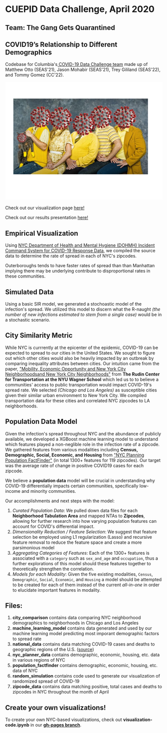 

# CUEPID Data Challenge, April 2020
## Team: The Gang Gets Quarantined
## COVID19’s Relationship to Different Demographics
Codebase for Columbia's[ COVID-19 Data Challenge team](https://datascience.columbia.edu/dsis-center-health-analytics-launches-covid-19-data-challenge " COVID-19 Data Challenge team") made up of Matthew Otto (SEAS'21), Jason Mohabir (SEAS'21), Trey Gililand (SEAS'22), and Tommy Gomez (CC'22).


![The Gang Gets Quarantined](https://raw.githubusercontent.com/mattmotto/COVID19DataChallenge/model/population_factfinder/gang_gets_corona.png)

Check out our visualization page [here!](https://mattmotto.github.io/COVID19DataChallenge/)

Check out our results presentation [here!](https://drive.google.com/file/d/17VLfUkkGQxszKJHhVe05uqlDDwnBc5-c/view?usp=sharing)

## Empirical Visualization
Using [NYC Department of Health and Mental Hygiene (DOHMH) Incident Command System for COVID-19 Response Data](https://github.com/nychealth/coronavirus-data), we compiled the source data to determine the rate of spread in each of NYC's zipcodes. 

Outerboroughs tends to have faster rates of spread than than Manhattan implying there may be underlying contribute to disproportional rates in these communities.

## Simulated Data
Using a basic SIR model, we generated a stochoastic model of the infection's spread. We utilized this model to discern what the R-naught *(the number of new infections estimated to stem from a single case)* would be in a stochastic scenario. 

## City Similarity Metric
While NYC is currrently at the epicenter of the epidemic, COVID-19 can be expected to spread to our cities in the United States. We sought to figure out which other cities would also be heavily impacted by an outbreak by comparing inequality attributes between cities. Our intuition came from the paper, ["Mobility, Economic Opportunity and New York City Neighborhoodsand New York City Neighborhoods"](https://wagner.nyu.edu/files/faculty/publications/JobAccessNov2015.pdf) from **The Rudin Center for Transportation at the NYU Wagner School** which led us to to believe a communities' access to public transportation would impact COVID-19's spread rate. We selected *(Chicago and Los Angeles)* as susceptible cities given their similar urban environment to New York City. We compiled transportation data for these cities and correlated NYC zipcodes to LA neighborhoods. 

## Population Data Model
Given the infection's spread throughout NYC and the abundance of publicly available, we developed a XGBoost machine learning model to understand which features played a non-neglible role in the infection rate of a zipcode. We gathered features from various modalities including **Census, Demographic, Social, Economic, and Housing** from ["NYC Planning Population FactFinder"](https://github.com/NYCPlanning/labs-factfinder) (in total 1300+ features for 119 zipcodes). Our target was the average rate of change in positive COVID19 cases for each zipcode.

We believe a **population data** model will be crucial in understanding why COVID-19 differentially impacts certain communities, specifically low-income and minority communities. 

Our accomplishments and next steps with the model:

 1. *Curated Population Data*: We pulled down data files for each **Neighborhood Tabulation Area** and mapped NTAs to **Zipcodes**, allowing for further research into how varying population features can account for COVID's differential impact. 
 2. *Dimensionality Reduction / Feature Selection*: We suggest that feature selection be employed using L1 regularization (Lasso) and recursive feature removal to reduce the feature space and create a more parsimonious model
 3. *Aggregating Categories of Features*: Each of the 1300+ features is associated with a `category` such as `sex_and_age` and `occupation`, thus a further explorations of this model should these features together to theoretically strengthen the correlation. 
 4. *Models for each Modality*: Given the five existing modalities, `Census`, `Demographic`, `Social`, `Economic`, and `Housing`  a model should be attempted to be created for each of them instead of the current *all-in-one* in order to elucidate important features in modality. 

## Files:
1. **city_comparison** contains data comparing NYC neighborhood demographics to neighborhoods in Chicago and Los Angeles
2. **machine_learning_model** contains data generated and used by our machine learning model predicting most imporant demographic factors to spread rate
3. **national_data** contains data matching COVID-19 cases and deaths to geographic regions of the U.S. ([source](https://www.nytimes.com/interactive/2020/world/coronavirus-maps.html))
4. **nyc_planner_data** contains demographic, economic, housing, etc. data in various regions of NYC
5. **population_factfinder** contains demographic, economic, housing, etc. data of NYC
6. **random_simulation** contains code used to generate our visualization of randomized spread of COVID-19
7. **zipcode_data** contains data matching positive, total cases and deaths to zipcodes in NYC throughout the month of April

## Create your own visualizations!
To create your own NYC-based visualizations, check out **visualization-code.ipynb** in our [**gh-pages branch**](https://github.com/mattmotto/COVID19DataChallenge/tree/gh-pages). 
